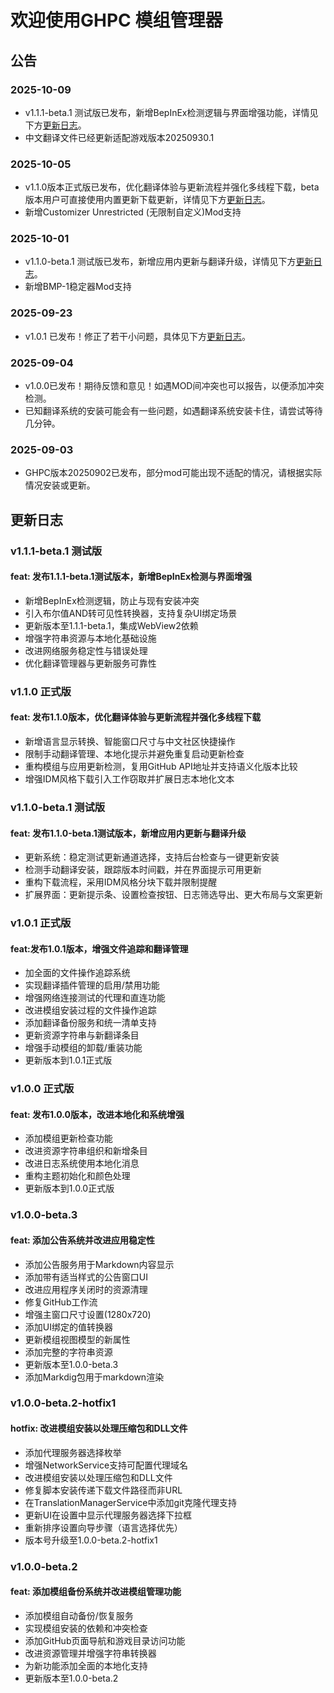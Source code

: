 # 欢迎使用GHPC 模组管理器

## 公告

### 2025-10-09

- v1.1.1-beta.1 测试版已发布，新增BepInEx检测逻辑与界面增强功能，详情见下方[更新日志](#更新日志)。
- 中文翻译文件已经更新适配游戏版本20250930.1

### 2025-10-05

- v1.1.0版本正式版已发布，优化翻译体验与更新流程并强化多线程下载，beta版本用户可直接使用内置更新下载更新，详情见下方[更新日志](#更新日志)。
- 新增Customizer Unrestricted (无限制自定义)Mod支持

### 2025-10-01

- v1.1.0-beta.1 测试版已发布，新增应用内更新与翻译升级，详情见下方[更新日志](#更新日志)。
- 新增BMP-1稳定器Mod支持

### 2025-09-23

- v1.0.1 已发布！修正了若干小问题，具体见下方[更新日志](#更新日志)。

### 2025-09-04

- v1.0.0已发布！期待反馈和意见！如遇MOD间冲突也可以报告，以便添加冲突检测。
- 已知翻译系统的安装可能会有一些问题，如遇翻译系统安装卡住，请尝试等待几分钟。

### 2025-09-03

- GHPC版本20250902已发布，部分mod可能出现不适配的情况，请根据实际情况安装或更新。

## 更新日志

### v1.1.1-beta.1 测试版

#### feat: 发布1.1.1-beta.1测试版本，新增BepInEx检测与界面增强
  - 新增BepInEx检测逻辑，防止与现有安装冲突
  - 引入布尔值AND转可见性转换器，支持复杂UI绑定场景
  - 更新版本至1.1.1-beta.1，集成WebView2依赖
  - 增强字符串资源与本地化基础设施
  - 改进网络服务稳定性与错误处理
  - 优化翻译管理器与更新服务可靠性

### v1.1.0 正式版

#### feat: 发布1.1.0版本，优化翻译体验与更新流程并强化多线程下载
  - 新增语言显示转换、智能窗口尺寸与中文社区快捷操作
  - 限制手动翻译管理、本地化提示并避免重复启动更新检查
  - 重构模组与应用更新检测，复用GitHub API地址并支持语义化版本比较
  - 增强IDM风格下载引入工作窃取并扩展日志本地化文本

### v1.1.0-beta.1 测试版

#### feat: 发布1.1.0-beta.1测试版本，新增应用内更新与翻译升级
  - 更新系统：稳定测试更新通道选择，支持后台检查与一键更新安装
  - 检测手动翻译安装，跟踪版本时间戳，并在界面提示可用更新
  - 重构下载流程，采用IDM风格分块下载并限制提醒
  - 扩展界面：更新提示条、设置检查按钮、日志筛选导出、更大布局与文案更新

### v1.0.1 正式版

#### feat:发布1.0.1版本，增强文件追踪和翻译管理
  - 加全面的文件操作追踪系统
  - 实现翻译插件管理的启用/禁用功能
  - 增强网络连接测试的代理和直连功能
  - 改进模组安装过程的文件操作追踪
  - 添加翻译备份服务和统一清单支持
  - 更新资源字符串与新翻译条目
  - 增强手动模组的卸载/重装功能
  - 更新版本到1.0.1正式版

### v1.0.0 正式版

#### feat: 发布1.0.0版本，改进本地化和系统增强
  - 添加模组更新检查功能
  - 改进资源字符串组织和新增条目     
  - 改进日志系统使用本地化消息
  - 重构主题初始化和颜色处理
  - 更新版本到1.0.0正式版

### v1.0.0-beta.3

#### feat: 添加公告系统并改进应用稳定性
- 添加公告服务用于Markdown内容显示
- 添加带有适当样式的公告窗口UI
- 改进应用程序关闭时的资源清理
- 修复GitHub工作流
- 增强主窗口尺寸设置(1280x720)
- 添加UI绑定的值转换器
- 更新模组视图模型的新属性
- 添加完整的字符串资源
- 更新版本至1.0.0-beta.3
- 添加Markdig包用于markdown渲染

### v1.0.0-beta.2-hotfix1

#### hotfix: 改进模组安装以处理压缩包和DLL文件
- 添加代理服务器选择枚举
- 增强NetworkService支持可配置代理域名
- 改进模组安装以处理压缩包和DLL文件
- 修复脚本安装传递下载文件路径而非URL
- 在TranslationManagerService中添加git克隆代理支持
- 更新UI在设置中显示代理服务器选择下拉框
- 重新排序设置向导步骤（语言选择优先）
- 版本号升级至1.0.0-beta.2-hotfix1

### v1.0.0-beta.2

#### feat: 添加模组备份系统并改进模组管理功能
- 添加模组自动备份/恢复服务
- 实现模组安装的依赖和冲突检查
- 添加GitHub页面导航和游戏目录访问功能
- 改进资源管理并增强字符串转换器
- 为新功能添加全面的本地化支持
- 更新版本至1.0.0-beta.2